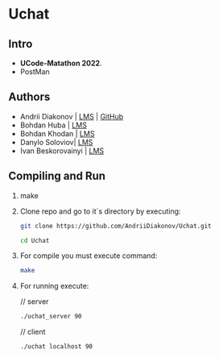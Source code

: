 # Uchat

## Intro
- **UCode-Matathon 2022**.
- PostMan


## Authors
- Andrii Diakonov | [LMS](https://lms.ucode.world/users/adyakonov) | [GitHub](https://github.com/AndriiDiakonov)
- Bohdan Huba | [LMS](https://lms.ucode.world/users/bhuba) 
- Bohdan Khodan | [LMS](https://lms.ucode.world/users/bkhodan) 
- Danylo Soloviov| [LMS](https://lms.ucode.world/users/dsoloviov) 
- Ivan Beskorovainyi | [LMS](https://lms.ucode.world/users/ibeskorova) 


## Compiling and Run
1. make
2. Clone repo and go to it`s directory by executing:
    ``` bash
    git clone https://github.com/AndriiDiakonov/Uchat.git

    cd Uchat
    ```
3. For compile you must execute command:
    ``` bash
    make
    ```
4. For running execute:

    // server
    ``` bash
    ./uchat_server 90 
    ```
    // client
    ``` bash
    ./uchat localhost 90  
    ```
